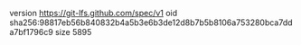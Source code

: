 version https://git-lfs.github.com/spec/v1
oid sha256:98817eb56b840832b4a5b3e6b3de12d8b7b5b8106a753280bca7dda7bf1796c9
size 5895
